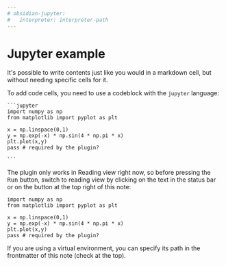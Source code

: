 ```yaml
---
# obsidian-jupyter: 
#   interpreter: interpreter-path 
---
```


# Jupyter example


It's possible to write contents just like you would in a markdown cell, but without needing specific cells for it.

To add code cells, you need to use a codeblock with the `jupyter` language:

````
```jupyter
import numpy as np
from matplotlib import pyplot as plt

x = np.linspace(0,1)
y = np.exp(-x) * np.sin(4 * np.pi * x)
plt.plot(x,y)
pass # required by the plugin?

```
````

The plugin only works in Reading view right now, so before pressing the <kbd>Run</kbd> button, switch to reading view by clicking on the text in the status bar or on the button at the top right of this note:

```jupyter
import numpy as np
from matplotlib import pyplot as plt

x = np.linspace(0,1)
y = np.exp(-x) * np.sin(4 * np.pi * x)
plt.plot(x,y)
pass # required by the plugin?

```

If you are using a virtual environment, you can specify its path in the frontmatter of this note (check at the top).
